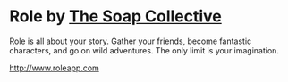 Role by [The Soap Collective](http://www.thesoapcollective.com)
===========

Role is all about your story. Gather your friends, become fantastic characters, and go on wild adventures. The only limit is your imagination.

http://www.roleapp.com
